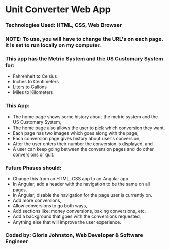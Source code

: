 # Unit Converter Web App

### Technologies Used: HTML, CSS, Web Browser
### NOTE: To use, you will have to change the URL's on each page. It is set to run locally on my computer.

### This app has the Metric System and the US Customary System for:
* Fahrenheit to Celsius
* Inches to Centimeters
* Liters to Gallons
* Miles to Kilometers

### This App:
* The home page shows some history about the metric system and the US Customary System,
* The home page also allows the user to pick which conversion they want,
* Each page has two images which goes along with the page,
* Each conversion page gives history about user's conversion,
* After the user enters their number the conversion is displayed, and
* A user can keep going between the conversion pages and do other conversions or quit.

### Future Phases should:
* Change this from an HTML, CSS app to an Angular app.
* In Angular, add a header with the navigation to be the same on all pages.
* In Angular, disable the navigation for the page user is currently on.
* Add more conversions,
* Allow conversions to go both ways,
* Add sections like: money conversions, baking conversions, etc.
* Add a background that goes with the conversions requested,
* Anything else that will improve the user experience.

### Coded by: Gloria Johnston, Web Developer & Software Engineer
